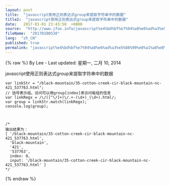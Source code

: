 ```yaml
---
layout: post
title:  "javascript使用正则表达式group来提取字符串中的数据"
title2:  "javascript使用正则表达式group来提取字符串中的数据"
date:   2017-01-01 23:43:58  +0800
source:  "http://www.jfox.info/javascript%e4%bd%bf%e7%94%a8%e6%ad%a3%e5%88%99%e8%a1%a8%e8%be%be%e5%bc%8fgroup%e6%9d%a5%e6%8f%90%e5%8f%96%e5%ad%97%e7%ac%a6%e4%b8%b2%e4%b8%ad%e7%9a%84%e6%95%b0%e6%8d%ae.html"
fileName:  "20170100538"
lang:  "zh_CN"
published: true
permalink: "javascript%e4%bd%bf%e7%94%a8%e6%ad%a3%e5%88%99%e8%a1%a8%e8%be%be%e5%bc%8fgroup%e6%9d%a5%e6%8f%90%e5%8f%96%e5%ad%97%e7%ac%a6%e4%b8%b2%e4%b8%ad%e7%9a%84%e6%95%b0%e6%8d%ae.html"
---
```

{% raw %}
By Lee - Last updated: 星期一, 二月 10, 2014

javascript使用正则表达式group来提取字符串中的数据

    var linkStr = "/black-mountain/35-cotton-creek-cir-black-mountain-nc-421_537763.html";
    // 括号表示组。访问可以用group[index]来访问每组的信息
    var linkRegx = /\/([^\/]+)\/.+-(\d+)_(\d+).html/;
    var group = linkStr.match(linkRegx);
    console.log(group);
    
    
    
    /*
    输出结果为：
    [ '/black-mountain/35-cotton-creek-cir-black-mountain-nc-421_537763.html',
      'black-mountain',
      '421',
      '537763',
      index: 0,
      input: '/black-mountain/35-cotton-creek-cir-black-mountain-nc-421_537763.html' ]
    */
{% endraw %}